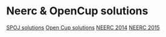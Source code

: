 # Neerc & OpenCup solutions
[SPOJ solutions](spoj/)
[Open Cup solutions](opencup/)
[NEERC 2014](/neerc-semifinal-2014)
[NEERC 2015](/neerc-semifinal-2015)
